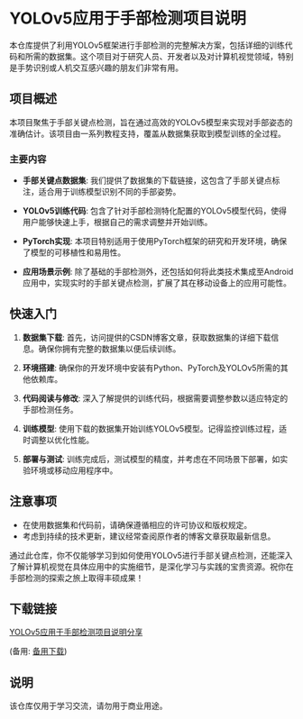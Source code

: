 # YOLOv5应用于手部检测项目说明

本仓库提供了利用YOLOv5框架进行手部检测的完整解决方案，包括详细的训练代码和所需的数据集。这个项目对于研究人员、开发者以及对计算机视觉领域，特别是手势识别或人机交互感兴趣的朋友们非常有用。

## 项目概述

本项目聚焦于手部关键点检测，旨在通过高效的YOLOv5模型来实现对手部姿态的准确估计。该项目由一系列教程支持，覆盖从数据集获取到模型训练的全过程。

### 主要内容

- **手部关键点数据集**: 我们提供了数据集的下载链接，这包含了手部关键点标注，适合用于训练模型识别不同的手部姿势。
  
- **YOLOv5训练代码**: 包含了针对手部检测特化配置的YOLOv5模型代码，使得用户能够快速上手，根据自己的需求调整并开始训练。

- **PyTorch实现**: 本项目特别适用于使用PyTorch框架的研究和开发环境，确保了模型的可移植性和易用性。

- **应用场景示例**: 除了基础的手部检测外，还包括如何将此类技术集成至Android应用中，实现实时的手部关键点检测，扩展了其在移动设备上的应用可能性。

## 快速入门

1. **数据集下载**: 首先，访问提供的CSDN博客文章，获取数据集的详细下载信息。确保你拥有完整的数据集以便后续训练。

2. **环境搭建**: 确保你的开发环境中安装有Python、PyTorch及YOLOv5所需的其他依赖库。

3. **代码阅读与修改**: 深入了解提供的训练代码，根据需要调整参数以适应特定的手部检测任务。

4. **训练模型**: 使用下载的数据集开始训练YOLOv5模型。记得监控训练过程，适时调整以优化性能。

5. **部署与测试**: 训练完成后，测试模型的精度，并考虑在不同场景下部署，如实验环境或移动应用程序中。

## 注意事项

- 在使用数据集和代码前，请确保遵循相应的许可协议和版权规定。
- 考虑到持续的技术更新，建议经常查阅原作者的博客文章获取最新信息。

通过此仓库，你不仅能够学习到如何使用YOLOv5进行手部关键点检测，还能深入了解计算机视觉在具体应用中的实施细节，是深化学习与实践的宝贵资源。祝你在手部检测的探索之旅上取得丰硕成果！

## 下载链接
[YOLOv5应用于手部检测项目说明分享](https://pan.quark.cn/s/a0ea7241101e) 

(备用: [备用下载](https://pan.baidu.com/s/1qdr9o5sN5dXlJEOGgw2AAg?pwd=1234))

## 说明

该仓库仅用于学习交流，请勿用于商业用途。
